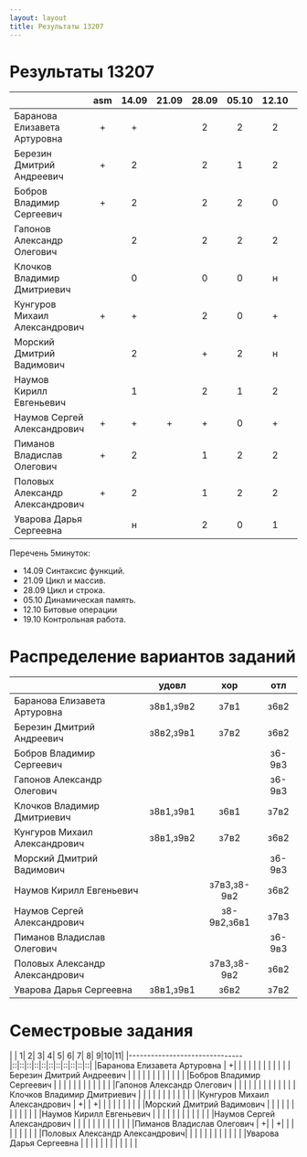 ```yaml
---
layout: layout
title: Результаты 13207
---
```


Результаты 13207
================
|                               |asm|14.09|21.09|28.09|05.10|12.10|02.11|16.11|23.11|пропуски|
|-------------------------------|:-:|:---:|:---:|:---:|:---:|:---:|:---:|:---:|:---:|:------:|
|Баранова Елизавета Артуровна   | + |  +  |     |  2  |  2  |  2  |  2  |  0  |  2  |        | 
|Березин Дмитрий Андреевич      | + |  2  |     |  2  |  1  |  2  |  1  |  2  |  2  |   1    |
|Бобров Владимир Сергеевич      | + |  2  |     |  2  |  2  |  0  |  2  |  2  |  2  |        |
|Гапонов Александр Олегович     |   |  2  |     |  2  |  2  |  2  |  н  |  н  |  н  |        |
|Клочков Владимир Дмитриевич    |   |  0  |     |  0  |  0  |  н  |  н  |  0  |  0  |   1    |
|Кунгуров Михаил Александрович  | + |  +  |     |  2  |  0  |  +  |  +  |  н  |  2  |        |
|Морский Дмитрий Вадимович      |   |  2  |     |  +  |  2  |  н  |  н  |  2  |  н  |   1    |
|Наумов Кирилл Евгеньевич       |   |  1  |     |  2  |  1  |  2  |  2  |  2  |  2  |   1    |
|Наумов Сергей Александрович    | + |  +  |  +  |  +  |  0  |  +  |  +  |  0  |  0  |        |
|Пиманов Владислав Олегович     | + |  2  |     |  1  |  2  |  2  |  2  |  2  |  1  |        |
|Половых Александр Александрович| + |  2  |     |  1  |  2  |  2  |  н  |  1  |  1  |        |
|Уварова Дарья Сергеевна        |   |  н  |     |  2  |  0  |  1  |  н  |  н  |  н  |   1    |

Перечень 5минуток:
 
  - 14.09 Синтаксис функций.
  - 21.09 Цикл и массив.
  - 28.09 Цикл и строка.
  - 05.10 Динамическая память.
  - 12.10 Битовые операции
  - 19.10 Контрольная работа. 

Распределение вариантов заданий
===============================
|                               |  удовл  |     хор    |  отл |  
|-------------------------------|:-------:|:----------:|:----:|
|Баранова Елизавета Артуровна   |з8в1,з9в2|з7в1        |з6в2  |
|Березин Дмитрий Андреевич      |з8в2,з9в1|з7в2        |з6в2  |
|Бобров Владимир Сергеевич      |         |            |з6-9в3|    
|Гапонов Александр Олегович     |         |            |з6-9в3|
|Клочков Владимир Дмитриевич    |з8в1,з9в1|з6в1        |з7в2  |
|Кунгуров Михаил Александрович  |з8в1,з9в2|з7в2        |з6в2  |
|Морский Дмитрий Вадимович      |         |            |з6-9в3|
|Наумов Кирилл Евгеньевич       |         |з7в3,з8-9в2 |з6в2  |
|Наумов Сергей Александрович    |         |з8-9в2,з6в1 |з7в3  |
|Пиманов Владислав Олегович     |         |            |з6-9в3|
|Половых Александр Александрович|         |з7в3,з8-9в2 |з6в2  |
|Уварова Дарья Сергеевна        |з8в1,з9в1|з6в2        |з7в2  |


Семестровые задания
===================
|                               | 1| 2| 3| 4| 5| 6| 7| 8| 9|10|11| 
|-------------------------------|::|::|::|::|::|::|::|::|::|::|::|
|Баранова Елизавета Артуровна   | +|  |  |  |  |  |  |  |  |  |  |
|Березин Дмитрий Андреевич      |  |  |  |  |  |  |  |  |  |  |  |
|Бобров Владимир Сергеевич      |  |  |  |  |  |  |  |  |  |  |  |
|Гапонов Александр Олегович     |  |  |  |  |  |  |  |  |  |  |  |
|Клочков Владимир Дмитриевич    |  |  |  |  |  |  |  |  |  |  |  |
|Кунгуров Михаил Александрович  | +|  | +|  |  |  |  |  |  |  |  |
|Морский Дмитрий Вадимович      |  |  |  |  |  |  |  |  |  |  |  |
|Наумов Кирилл Евгеньевич       |  |  |  |  |  |  |  |  |  |  |  |
|Наумов Сергей Александрович    |  |  |  |  |  |  |  |  |  |  |  |
|Пиманов Владислав Олегович     | +|  | +|  |  |  |  |  |  |  |  |
|Половых Александр Александрович|  |  |  |  |  |  |  |  |  |  |  |
|Уварова Дарья Сергеевна        |  |  |  |  |  |  |  |  |  |  |  |

